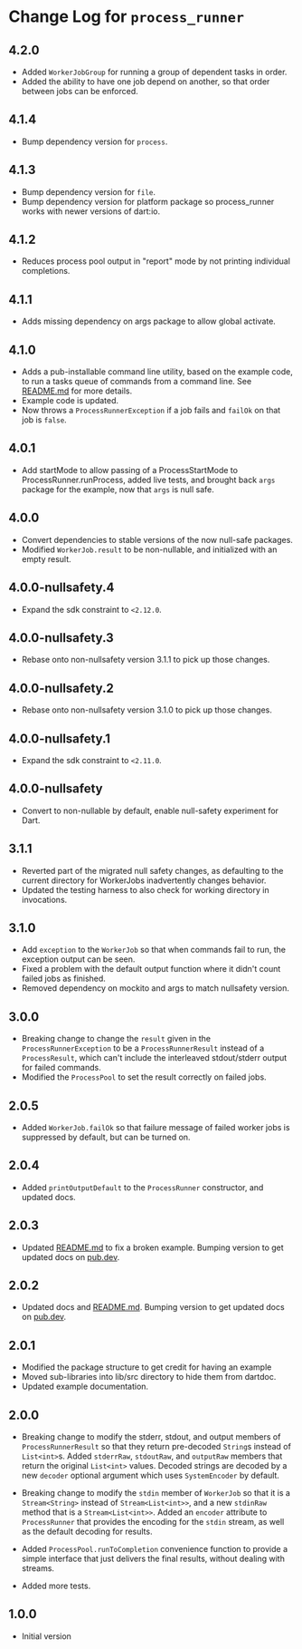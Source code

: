 # Change Log for `process_runner`

## 4.2.0

* Added `WorkerJobGroup` for running a group of dependent tasks in order.
* Added the ability to have one job depend on another,
so that order between jobs can be enforced.

## 4.1.4

* Bump dependency version for `process`.

## 4.1.3

* Bump dependency version for `file`.
* Bump dependency version for platform package so process_runner works with newer versions of dart:io.

## 4.1.2

* Reduces process pool output in "report" mode by not printing individual completions.

## 4.1.1

* Adds missing dependency on args package to allow global activate.

## 4.1.0

* Adds a pub-installable command line utility, based on the example code, to run a tasks queue of commands from a command line. See [README.md](README.md) for more details.
* Example code is updated.
* Now throws a `ProcessRunnerException` if a job fails and `failOk` on that job is `false`.

## 4.0.1

* Add startMode to allow passing of a ProcessStartMode to
  ProcessRunner.runProcess, added live tests, and brought back `args` package for the
  example, now that `args` is null safe.

## 4.0.0

* Convert dependencies to stable versions of the now null-safe packages.
* Modified `WorkerJob.result` to be non-nullable, and initialized with an empty result.

## 4.0.0-nullsafety.4

* Expand the sdk constraint to `<2.12.0`.

## 4.0.0-nullsafety.3

* Rebase onto non-nullsafety version 3.1.1 to pick up those changes.

## 4.0.0-nullsafety.2

* Rebase onto non-nullsafety version 3.1.0 to pick up those changes.

## 4.0.0-nullsafety.1

* Expand the sdk constraint to `<2.11.0`.

## 4.0.0-nullsafety

* Convert to non-nullable by default, enable null-safety experiment for Dart.

## 3.1.1

* Reverted part of the migrated null safety changes, as defaulting to the
  current directory for WorkerJobs inadvertently changes behavior.
* Updated the testing harness to also check for working directory in
  invocations.

## 3.1.0

* Add `exception` to the `WorkerJob` so that when commands fail to run, the
  exception output can be seen.
* Fixed a problem with the default output function where it didn't count
  failed jobs as finished.
* Removed dependency on mockito and args to match nullsafety version.

## 3.0.0

* Breaking change to change the `result` given in the `ProcessRunnerException`
  to be a `ProcessRunnerResult` instead of a `ProcessResult`, which can't
  include the interleaved stdout/stderr output for failed commands.
* Modified the `ProcessPool` to set the result correctly on failed jobs.

## 2.0.5

* Added `WorkerJob.failOk` so that failure message of failed worker jobs is
  suppressed by default, but can be turned on.

## 2.0.4

* Added `printOutputDefault` to the `ProcessRunner` constructor, and updated
  docs.

## 2.0.3

* Updated [README.md](README.md) to fix a broken example. Bumping version to get
  updated docs on [pub.dev](https://pub.dev).

## 2.0.2

* Updated docs and [README.md](README.md). Bumping version to get updated docs
  on [pub.dev](https://pub.dev).

## 2.0.1

* Modified the package structure to get credit for having an example
* Moved sub-libraries into lib/src directory to hide them from dartdoc.
* Updated example documentation.

## 2.0.0

* Breaking change to modify the stderr, stdout, and output members of
  `ProcessRunnerResult` so that they return pre-decoded `String`s instead of
  `List<int>`s. Added `stderrRaw`, `stdoutRaw`, and `outputRaw` members that
  return the original `List<int>` values. Decoded strings are decoded by a new
  `decoder` optional argument which uses `SystemEncoder` by default.

* Breaking change to modify the `stdin` member of `WorkerJob` so that it is a
  `Stream<String>` instead of `Stream<List<int>>`, and a new `stdinRaw` method
  that is a `Stream<List<int>>`. Added an `encoder` attribute to `ProcessRunner`
  that provides the encoding for the `stdin` stream, as well as the default
  decoding for results.

* Added `ProcessPool.runToCompletion` convenience function to provide a simple
  interface that just delivers the final results, without dealing with streams.

* Added more tests.

## 1.0.0

* Initial version
